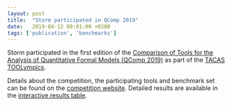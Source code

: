 ```yaml
---
layout: post
title:  "Storm participated in QComp 2019"
date:   2019-04-12 00:01:00 +0200
tags: ['publication', 'benchmarks']
---
```


Storm participated in the first edition of the [Comparison of Tools for the Analysis of Quantitative Formal Models (QComp 2019)](http://qcomp.org/competition/2019/index.html) as part of the [TACAS TOOLympics](https://tacas.info/toolympics.php).

<!--more-->

Details about the competition, the participating tools and benchmark set can be found on the [competition website](https://qcomp.org/competition/2019/index.html).
Detailed results are available in the [interactive results table](https://qcomp.org/competition/2019/results/index.html).

